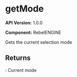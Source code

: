 # getMode

**API Version:** 1.0.0

**Component:** RebelENGINE

Gets the current selection mode

## Returns

: Current mode

